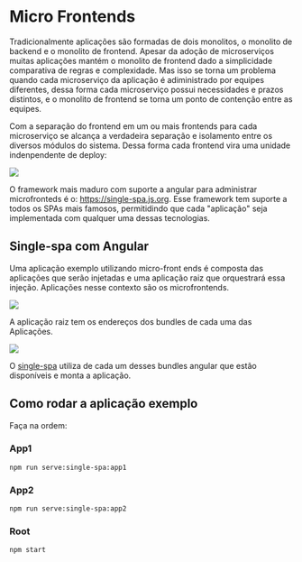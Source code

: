 # Micro Frontends

Tradicionalmente aplicações são formadas de dois monolitos, o monolito de backend e o monolito de frontend. Apesar da adoção de microserviços muitas aplicações mantém o monolito de frontend dado a simplicidade comparativa de regras e complexidade. Mas isso se torna um problema quando cada microserviço da aplicação é adiministrado por equipes diferentes, dessa forma cada microserviço possui necessidades e prazos distintos, e o monolito de frontend se torna um ponto de contenção entre as equipes.

Com a separação do frontend em um ou mais frontends para cada microserviço se alcança a verdadeira separação e isolamento entre os diversos módulos do sistema. Dessa forma cada frontend vira uma unidade indenpendente de deploy:

![](https://micro-frontends.org/ressources/diagrams/organisational/monolith-frontback-microservices.png)

O framework mais maduro com suporte a angular para administrar microfronteds é o: https://single-spa.js.org. Esse framework tem suporte a todos os SPAs mais famosos, permitidindo que cada "aplicação" seja implementada com qualquer uma dessas tecnologias.

## Single-spa com Angular

Uma aplicação exemplo utilizando micro-front ends é composta das aplicações que serão injetadas e uma aplicação raiz que orquestrará essa injeção. Aplicações nesse contexto são os microfrontends.

![](https://i.imgur.com/cxiay2z.png)

A aplicação raiz tem os endereços dos bundles de cada uma das Aplicações.

![](https://i.imgur.com/JzKZOye.png)

O [single-spa](https://single-spa.js.org) utiliza de cada um desses bundles angular que estão disponíveis e monta a aplicação.

## Como rodar a aplicação exemplo

Faça na ordem:

### App1

`npm run serve:single-spa:app1`

### App2

`npm run serve:single-spa:app2`

### Root

`npm start`
